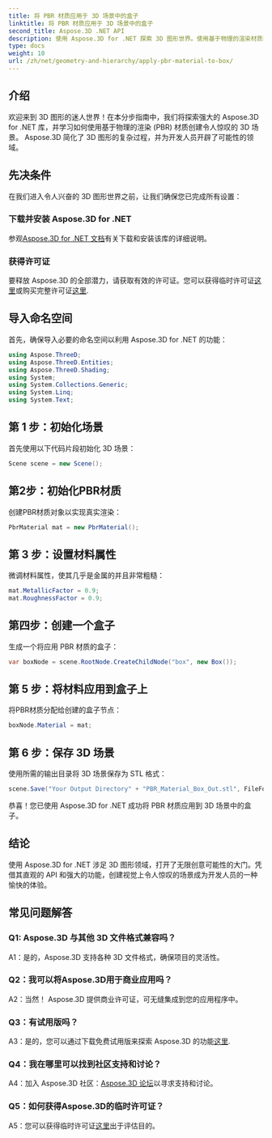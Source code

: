 ```yaml
---
title: 将 PBR 材质应用于 3D 场景中的盒子
linktitle: 将 PBR 材质应用于 3D 场景中的盒子
second_title: Aspose.3D .NET API
description: 使用 Aspose.3D for .NET 探索 3D 图形世界。使用基于物理的渲染材质轻松创建身临其境的场景。
type: docs
weight: 10
url: /zh/net/geometry-and-hierarchy/apply-pbr-material-to-box/
---
```

## 介绍

欢迎来到 3D 图形的迷人世界！在本分步指南中，我们将探索强大的 Aspose.3D for .NET 库，并学习如何使用基于物理的渲染 (PBR) 材质创建令人惊叹的 3D 场景。 Aspose.3D 简化了 3D 图形的复杂过程，并为开发人员开辟了可能性的领域。

## 先决条件

在我们进入令人兴奋的 3D 图形世界之前，让我们确保您已完成所有设置：

### 下载并安装 Aspose.3D for .NET

参观[Aspose.3D for .NET 文档](https://reference.aspose.com/3d/net/)有关下载和安装该库的详细说明。

### 获得许可证

要释放 Aspose.3D 的全部潜力，请获取有效的许可证。您可以获得临时许可证[这里](https://purchase.aspose.com/temporary-license/)或购买完整许可证[这里](https://purchase.aspose.com/buy).

## 导入命名空间

首先，确保导入必要的命名空间以利用 Aspose.3D for .NET 的功能：

```csharp
using Aspose.ThreeD;
using Aspose.ThreeD.Entities;
using Aspose.ThreeD.Shading;
using System;
using System.Collections.Generic;
using System.Linq;
using System.Text;
```

## 第 1 步：初始化场景

首先使用以下代码片段初始化 3D 场景：

```csharp
Scene scene = new Scene();
```

## 第2步：初始化PBR材质

创建PBR材质对象以实现真实渲染：

```csharp
PbrMaterial mat = new PbrMaterial();
```

## 第 3 步：设置材料属性

微调材料属性，使其几乎是金属的并且非常粗糙：

```csharp
mat.MetallicFactor = 0.9;
mat.RoughnessFactor = 0.9;
```

## 第四步：创建一个盒子

生成一个将应用 PBR 材质的盒子：

```csharp
var boxNode = scene.RootNode.CreateChildNode("box", new Box());
```

## 第 5 步：将材料应用到盒子上

将PBR材质分配给创建的盒子节点：

```csharp
boxNode.Material = mat;
```

## 第 6 步：保存 3D 场景

使用所需的输出目录将 3D 场景保存为 STL 格式：

```csharp
scene.Save("Your Output Directory" + "PBR_Material_Box_Out.stl", FileFormat.STLASCII);
```

恭喜！您已使用 Aspose.3D for .NET 成功将 PBR 材质应用到 3D 场景中的盒子。

## 结论

使用 Aspose.3D for .NET 涉足 3D 图形领域，打开了无限创意可能性的大门。凭借其直观的 API 和强大的功能，创建视觉上令人惊叹的场景成为开发人员的一种愉快的体验。

## 常见问题解答

### Q1: Aspose.3D 与其他 3D 文件格式兼容吗？

A1：是的，Aspose.3D 支持各种 3D 文件格式，确保项目的灵活性。

### Q2：我可以将Aspose.3D用于商业应用吗？

A2：当然！ Aspose.3D 提供商业许可证，可无缝集成到您的应用程序中。

### Q3：有试用版吗？

 A3：是的，您可以通过下载免费试用版来探索 Aspose.3D 的功能[这里](https://releases.aspose.com/).

### Q4：我在哪里可以找到社区支持和讨论？

 A4：加入 Aspose.3D 社区：[Aspose.3D 论坛](https://forum.aspose.com/c/3d/18)以寻求支持和讨论。

### Q5：如何获得Aspose.3D的临时许可证？

 A5：您可以获得临时许可证[这里](https://purchase.aspose.com/temporary-license/)出于评估目的。